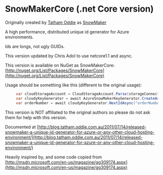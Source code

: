 # SnowMakerCore (.net Core version)
Originally created by [Tatham Oddie](https://github.com/tathamoddie) as [SnowMaker](https://github.com/tathamoddie/SnowMaker)

A high performance, distributed unique id generator for Azure environments.

Ids are longs, not ugly GUIDs.

This version updated by Chris Adol to use netcore1.1 and async.

This version is available on NuGet as SnowMakerCore: [http://nuget.org/List/Packages/SnowMakerCore](http://nuget.org/List/Packages/SnowMakerCore)

Usage should be something like this (different to the original usage):
```csharp     
     var cloudStorageAccount = CloudStorageAccount.Parse(storageConnectionString);
     var cloudyKeyGenerator = await AzureSnowMakerKeyGenerator.CreateAsync(cloudStorageAccount);
     var orderNumber = await cloudyKeyGenerator.NextIdAsync("orderNumbers");
```

This version is NOT affiliated to the original authors so please do not ask them for help with this version.

Documented at [http://blog.tatham.oddie.com.au/2011/07/14/released-snowmaker-a-unique-id-generator-for-azure-or-any-other-cloud-hosting-environment/](http://blog.tatham.oddie.com.au/2011/07/14/released-snowmaker-a-unique-id-generator-for-azure-or-any-other-cloud-hosting-environment/)

Heavily inspired by, and some code copied from [http://msdn.microsoft.com/en-us/magazine/gg309174.aspx](http://msdn.microsoft.com/en-us/magazine/gg309174.aspx)
